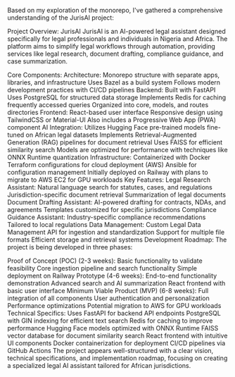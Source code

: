 Based on my exploration of the monorepo, I've gathered a comprehensive understanding of the JurisAI project:

Project Overview: JurisAI
JurisAI is an AI-powered legal assistant designed specifically for legal professionals and individuals in Nigeria and Africa. The platform aims to simplify legal workflows through automation, providing services like legal research, document drafting, compliance guidance, and case summarization.

Core Components:
Architecture:
Monorepo structure with separate apps, libraries, and infrastructure
Uses Bazel as a build system
Follows modern development practices with CI/CD pipelines
Backend:
Built with FastAPI
Uses PostgreSQL for structured data storage
Implements Redis for caching frequently accessed queries
Organized into core, models, and routes directories
Frontend:
React-based user interface
Responsive design using TailwindCSS or Material-UI
Also includes a Progressive Web App (PWA) component
AI Integration:
Utilizes Hugging Face pre-trained models fine-tuned on African legal datasets
Implements Retrieval-Augmented Generation (RAG) pipelines for document retrieval
Uses FAISS for efficient similarity search
Models are optimized for performance with techniques like ONNX Runtime quantization
Infrastructure:
Containerized with Docker
Terraform configurations for cloud deployment (AWS)
Ansible for configuration management
Initially deployed on Railway with plans to migrate to AWS EC2 for GPU workloads
Key Features:
Legal Research Assistant:
Natural language search for statutes, cases, and regulations
Jurisdiction-specific document retrieval
Summarization of legal documents
Document Drafting Assistant:
AI-powered drafting for contracts, NDAs, and agreements
Templates customized for specific jurisdictions
Compliance Guidance Assistant:
Industry-specific compliance recommendations
Tailored to local regulations
Data Management:
Custom Legal Data Management API for ingestion and standardization
Support for multiple file formats
Efficient storage and retrieval systems
Development Roadmap:
The project is being developed in three phases:

Proof of Concept (POC) (2-3 weeks):
Basic functionality to validate feasibility
Core ingestion pipeline and search functionality
Simple deployment on Railway
Prototype (4-6 weeks):
End-to-end functionality demonstration
Advanced search and AI summarization
React frontend with basic user interface
Minimum Viable Product (MVP) (6-8 weeks):
Full integration of all components
User authentication and personalization
Performance optimizations
Potential migration to AWS for GPU workloads
Technical Specifics:
Uses FastAPI for backend API endpoints
PostgreSQL with GIN indexing for efficient text search
Redis for caching to improve performance
Hugging Face models optimized with ONNX Runtime
FAISS vector database for document similarity search
React frontend with intuitive UI components
Docker containerization for deployment
CI/CD pipelines via GitHub Actions
The project appears well-structured with a clear vision, technical specifications, and implementation roadmap, focusing on creating a specialized legal AI assistant tailored for African jurisdictions.